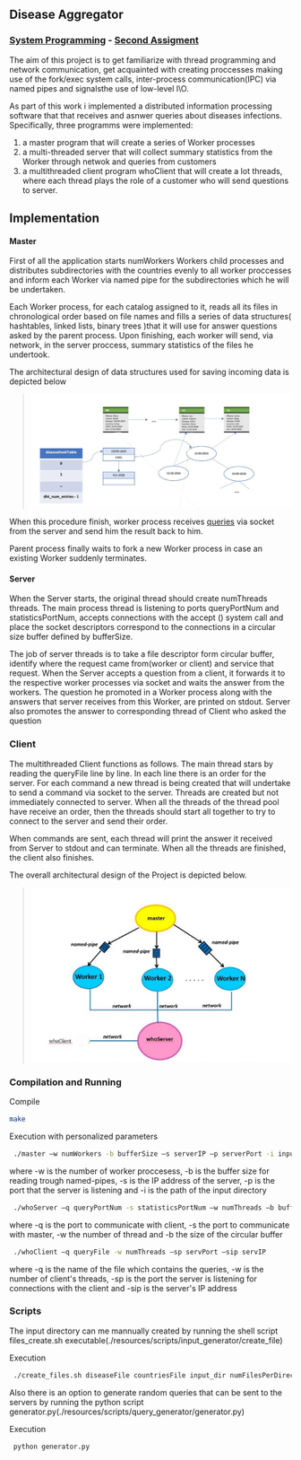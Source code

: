 ## Disease Aggregator

### [System Programming](http://cgi.di.uoa.gr/~mema/courses/k24/k24.html) - [Second Assigment](./resources/lib/hw3-spring-2020.pdf)

The aim of this project is to get familiarize with thread programming and network communication, get acquainted with creating proccesses making use of the fork/exec system calls, inter-process communication(IPC) via named pipes and signalsthe use of low-level I\O. 

As part of this work i implemented a distributed information processing software that that receives and asnwer queries about diseases infections. Specifically, three programms were  implemented: 
1) a master program that will create a series of Worker processes 
2) a multi-threaded server that will collect summary statistics from the Worker through netwok and queries from customers
3) a multithreaded client program whoClient that will create a lot threads, where each thread plays the role of a customer who will send questions to server.

## Implementation

#### Master

First of all the application starts numWorkers Workers child processes and distributes subdirectories with the countries evenly to all worker proccesses and inform each Worker via named pipe for  the subdirectories which he will be undertaken.

Each Worker process, for each catalog assigned to it, reads all its files in chronological order based on file names and fills a series of data structures( hashtables, linked lists, binary trees )that it will use for answer questions asked by the parent process. Upon finishing, each worker will send, via network, in the server proccess, summary statistics of the files he undertook.

The architectural design of data structures used for saving incoming data is depicted below

>![alt text](./resources/lib/structs.c.jpg "Structs")

When this procedure finish, worker process receives [queries](./resources/lib/manual.txt) via socket from the server and send him the result back to him. 

Parent process finally waits to fork a new Worker process in case an existing Worker suddenly terminates.

#### Server

When the Server starts, the original thread should create numThreads threads. The main process thread is listening to ports queryPortNum and statisticsPortNum, accepts connections with the accept () system call and place the socket descriptors correspond to the connections in a circular size buffer defined by bufferSize. 

The job of server threads is to take a file descriptor form circular buffer, identify where the request came from(worker or client) and service that request. When the Server accepts a question from a client, it forwards it to the respective worker processes via socket and waits the answer from the workers. The question he promoted in a Worker process along with the answers that server receives from this Worker, are printed on stdout. Server also promotes the answer to corresponding thread of Client who asked the question

### Client

The multithreaded Client functions as follows. The main thread stars by reading the queryFile line by line. In each line there is an order for the server. For each command a new thread is being created that will undertake to send a command via socket to the server. Threads are created but not immediately connected to server. When all the threads of the thread pool have receive an order, then the threads should start all together to try to connect to the server and send their order.

When commands are sent, each thread will print the answer it received from Server to stdout and can terminate. When all the threads are finished, the client also finishes.


The overall architectural design of the Project is depicted below.

>![alt text](./resources/lib/overall.jpg "Overall")

### Compilation and Running

Compile
```bash
make
```
Execution with personalized parameters
 ```bash
  ./master –w numWorkers -b bufferSize –s serverIP –p serverPort -i input_dir
 ```
where -w is the number of worker proccesess, -b is the buffer size for reading trough named-pipes, -s is the IP address of the server, -p is the port that the server is listening and -i is the path of the input directory

 ```bash
  ./whoServer –q queryPortNum -s statisticsPortNum –w numThreads –b bufferSize
 ```
where -q is the port to communicate with client, -s the port to communicate with master, -w the number of thread and -b the size of the circular buffer

 ```bash
  ./whoClient –q queryFile -w numThreads –sp servPort –sip servIP
 ```
where -q is the name of the file which contains the queries, -w is the number of client's threads, -sp is the port the server is listening for connections with the client and -sip is the server's IP address

### Scripts

The input directory can me mannually created by running the shell script files_create.sh executable(./resources/scripts/input_generator/create_file)

Execution
 ```bash
  ./create_files.sh diseaseFile countriesFile input_dir numFilesPerDirectory numRecordsPerFile
 ```
Also there is an option to generate random queries that can be sent to the servers by running the python script generator.py(./resources/scripts/query_generator/generator.py)

Execution
 ```bash
  python generator.py
 ```
